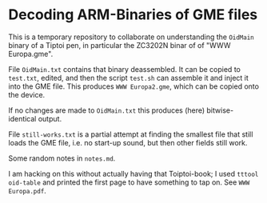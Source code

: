 Decoding ARM-Binaries of GME files
==================================

This is a temporary repository to collaborate on understanding the `OidMain` binary of a Tiptoi pen, in particular the ZC3202N binar of of "WWW Europa.gme".

File `OidMain.txt` contains that binary deassembled. It can be copied to
`test.txt`, edited, and then the script `test.sh` can assemble it and inject it
into the GME file. This produces `WWW Europa2.gme`, which can be copied onto
the device.

If no changes are made to `OidMain.txt` this produces (here) bitwise-identical output.

File `still-works.txt` is a partial attempt at finding the smallest file that still loads the GME file, i.e. no start-up sound, but then other fields still work.

Some random notes in `notes.md`.

I am hacking on this without actually having that Toiptoi-book; I used `tttool oid-table` and printed the first page to have something to tap on. See `WWW Europa.pdf`. 



